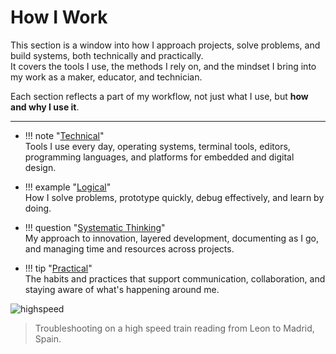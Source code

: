 # How I Work

This section is a window into how I approach projects, solve problems, and build systems, both technically and practically.  
It covers the tools I use, the methods I rely on, and the mindset I bring into my work as a maker, educator, and technician.

Each section reflects a part of my workflow, not just what I use, but **how and why I use it**.

---

<div class="grid cards" markdown>

- !!! note  "[Technical](/How_I_Work/technical/)"  
    Tools I use every day, operating systems, terminal tools, editors, programming languages, and platforms for embedded and digital design.

- !!! example "[Logical](/How_I_Work/logical/)"  
    How I solve problems, prototype quickly, debug effectively, and learn by doing.

- !!! question  "[Systematic Thinking](/How_I_Work/systematic/)"  
    My approach to innovation, layered development, documenting as I go, and managing time and resources across projects.

- !!! tip "[Practical](/How_I_Work/practical/)"  
    The habits and practices that support communication, collaboration, and staying aware of what's happening around me.

</div>

![highspeed](https://academany.fabcloud.io/fabacademy/2024/bootcamp-instructors/workshops/BLDC-Modular-Thing/images/train_soldering.jpg)
> Troubleshooting on a high speed train reading from Leon to Madrid, Spain.
